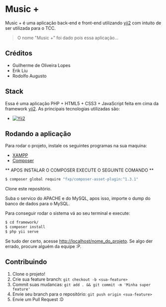 # Music +
Music + é uma aplicação back-end e front-end utilizando [yii2](http://www.yiiframework.com/)
 com intuito de ser utilizada para o TCC.

> O nome "Music +" foi dado pois essa aplicação...

## Créditos
- Guilherme de Oliveira Lopes
- Erik Liu
- Rodolfo Augusto

## Stack
Essa é uma aplicação PHP + HTML5 + CSS3 + JavaScript feita em cima da framework [yii2](http://www.yiiframework.com/).
As principais tecnologias utilizadas são:

- [![Yii2](https://img.shields.io/badge/Powered_by-Yii_Framework-green.svg?style=flat)](http://www.yiiframework.com/)

## Rodando a aplicação
Para rodar o projeto, instale os seguintes programas na sua maquina:

- [XAMPP](https://www.apachefriends.org/pt_br/index.html)
- [Composer](https://getcomposer.org/)


** APOS INSTALAR O COMPOSER EXECUTE O SEGUINTE COMANDO **

```bash
$ composer global require "fxp/composer-asset-plugin:^1.3.1"
```

Clone este repositório.

Suba o servico do APACHE e do MySQL, apos isso, importe o dump do banco de dados para o MySQL.

Para conseguir rodar o sistema vá ao seu terminal e execute:

```bash
$ cd framework/
$ composer install
$ php yii serve
```

Se tudo der certo, acesse <http://localhost/nome_do_projeto>. Se algo der errado, procure alguém da equipe :P.

## Contribuindo
1. Clone o projeto!
2. Crie sua feature branch: `git checkout -b <sua-feature>`
3. Commit suas mudancas: `git add . && git commit -m 'Minha super feature'`
4. Envie seu branch para o repositório: `git push origin <sua-feature>`
5. Envie um Pull Request :D

